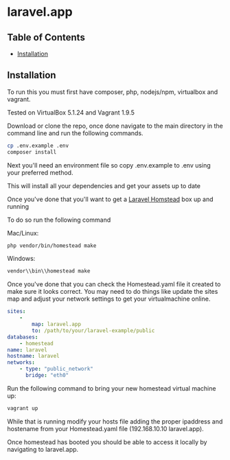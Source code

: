 # laravel.app

## Table of Contents
* [Installation](#installation)

## Installation
To run this you must first have composer, php, nodejs/npm, virtualbox and vagrant.

Tested on VirtualBox 5.1.24 and Vagrant 1.9.5

Download or clone the repo, once done navigate to the main directory in the command line and run the following commands.
```bash
cp .env.example .env
composer install
```

Next you'll need an environment file so copy .env.example to .env using your preferred method.

This will install all your dependencies and get your assets up to date

Once you've done that you'll want to get a [Laravel Homstead](https://laravel.com/docs/5.4/homestead#per-project-installation) box up and running

To do so run the following command

Mac/Linux:
```bash
php vendor/bin/homestead make
```

Windows:
```bash
vendor\\bin\\homestead make
```

Once you've done that you can check the Homestead.yaml file it created to make sure it looks correct.
You may need to do things like update the sites map and adjust your network settings to get your virtualmachine online.
```yaml
sites:
    -
        map: laravel.app
        to: /path/to/your/laravel-example/public
databases:
    - homestead
name: laravel
hostname: laravel
networks:
    - type: "public_network"
      bridge: "eth0"
```
Run the following command to bring your new homestead virtual machine up:
```bash
vagrant up
```

While that is running modify your hosts file adding the proper ipaddress and hostename from your 
Homestead.yaml file (192.168.10.10 laravel.app).

Once homestead has booted you should be able to access it locally by navigating to laravel.app.